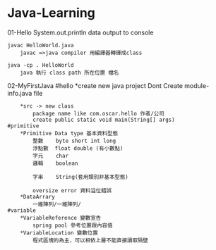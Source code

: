 # Java-Learning

01-Hello
    System.out.println
        data output to console

    javac HelloWorld.java
        javac =>java compiler 用編譯器轉譯成class

    java -cp . HelloWorld
        java 執行 class path 所在位置 檔名

02-MyFirstJava
    #hello
        *create new java project
            Dont Create module-info.java file

        *src -> new class
            package name like com.oscar.hello 作者/公司
            create public static void main(String[] args)
    #primitive
        *Primitive Data type 基本資料型態
            整數    byte short int long
            浮點數  float double (有小數點)
            字元    char
            邏輯    boolean    

            字串    String(套用類別非基本型態)

            oversize error 資料溢位錯誤
        *DataArrary
            一維陣列/一維陣列/
    #variable
        *VariableReference 變數宣告
            spring pool 參考位置跟內容值
        *VariableLocation 變數位置
            程式區塊的為主，可以相依上層不能直接讀取隔壁